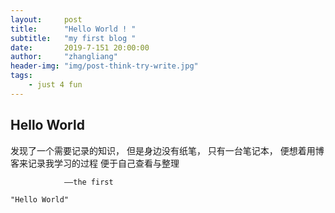 ```yaml
---
layout:     post
title:      "Hello World ! "
subtitle:   "my first blog "
date:       2019-7-151 20:00:00
author:     "zhangliang"
header-img: "img/post-think-try-write.jpg"
tags:
    - just 4 fun
---
```


## Hello World
发现了一个需要记录的知识，
但是身边没有纸笔，
只有一台笔记本，
便想着用博客来记录我学习的过程
便于自己查看与整理

                ——the first
```
"Hello World"
```
